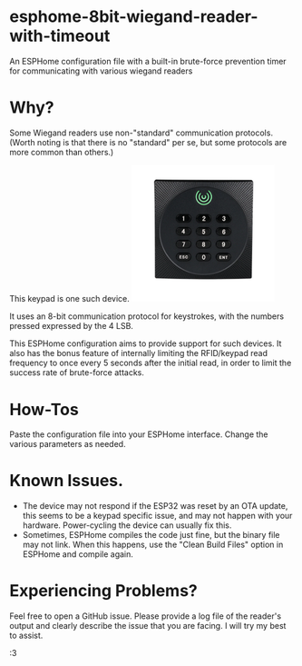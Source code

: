 # esphome-8bit-wiegand-reader-with-timeout
An ESPHome configuration file with a built-in brute-force prevention timer for communicating with various wiegand readers

# Why?
Some Wiegand readers use non-"standard" communication protocols. (Worth noting is that there is no "standard" per se, but some protocols are more common than others.)

This keypad is one such device. 
<img src="/intended_keypad.png"  width=50% height=50%>

It uses an 8-bit communication protocol for keystrokes, with the numbers pressed expressed by the 4 LSB.

This ESPHome configuration aims to provide support for such devices. It also has the bonus feature of internally limiting the RFID/keypad read frequency to once every 5 seconds after the initial read, in order to limit the success rate of brute-force attacks.

# How-Tos
Paste the configuration file into your ESPHome interface. Change the various parameters as needed.

# Known Issues.
- The device may not respond if the ESP32 was reset by an OTA update, this seems to be a keypad specific issue, and may not happen with your hardware. Power-cycling the device can usually fix this.
- Sometimes, ESPHome compiles the code just fine, but the binary file may not link. When this happens, use the "Clean Build Files" option in ESPHome and compile again.

# Experiencing Problems?
Feel free to open a GitHub issue. Please provide a log file of the reader's output and clearly describe the issue that you are facing. I will try my best to assist.

:3
